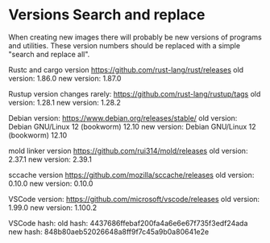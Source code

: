 # Versions Search and replace

When creating new images there will probably be new versions of programs and utilities.
These version numbers should be replaced with a simple "search and replace all".

Rustc and cargo version
<https://github.com/rust-lang/rust/releases>
old version: 1.86.0
new version: 1.87.0

Rustup version changes rarely:
<https://github.com/rust-lang/rustup/tags>
old version: 1.28.1
new version: 1.28.2

Debian version:
<https://www.debian.org/releases/stable/>
old version: Debian GNU/Linux 12 (bookworm) 12.10
new version: Debian GNU/Linux 12 (bookworm) 12.10

mold linker version
<https://github.com/rui314/mold/releases>
old version: 2.37.1
new version: 2.39.1

sccache version
<https://github.com/mozilla/sccache/releases>
old version: 0.10.0
new version: 0.10.0

VSCode version:
<https://github.com/microsoft/vscode/releases>
old version: 1.99.0
new version: 1.100.2

VSCode hash:
old hash: 4437686ffebaf200fa4a6e6e67f735f3edf24ada
new hash: 848b80aeb52026648a8ff9f7c45a9b0a80641e2e
